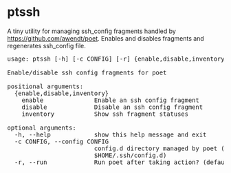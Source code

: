 ptssh
=====
A tiny utility for managing ssh_config fragments handled by https://github.com/awendt/poet.
Enables and disables fragments and regenerates ssh_config file.


<pre>
usage: ptssh [-h] [-c CONFIG] [-r] {enable,disable,inventory} ...

Enable/disable ssh config fragments for poet

positional arguments:
  {enable,disable,inventory}
    enable              Enable an ssh config fragment
    disable             Disable an ssh config fragment
    inventory           Show ssh fragment statuses

optional arguments:
  -h, --help            show this help message and exit
  -c CONFIG, --config CONFIG
                        config.d directory managed by poet (default:
                        $HOME/.ssh/config.d)
  -r, --run             Run poet after taking action? (default: True)
</pre>
